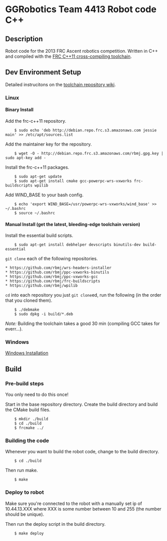 GGRobotics Team 4413 Robot code C++
===================================

## Description ##
Robot code for the 2013 FRC Ascent robotics competition. Written in C++ and
compiled with the [FRC C++11 cross-compiling toolchain](http://firstforge.wpi.edu/sf/projects/c--11_toochain).


## Dev Environment Setup ##

Detailed instrucitons on the
[toolchain repository wiki](http://firstforge.wpi.edu/sf/wiki/do/viewPage/projects.c--11_toochain/wiki/ManualInstall).

### Linux ###

#### Binary Install #####

Add the frc-c++11 repository.

        $ sudo echo 'deb http://debian.repo.frc.s3.amazonaws.com jessie main' >> /etc/apt/sources.list

Add the maintainer key for the repository.

        $ wget -O - http://debian.repo.frc.s3.amazonaws.com/rbmj.gpg.key | sudo apt-key add -

Install the frc-c++11 packages.

        $ sudo apt-get update
        $ sudo apt-get install cmake gcc-powerpc-wrs-vxworks frc-buildscripts wpilib

Add WIND_BASE to your bash config.

        $ echo 'export WIND_BASE=/usr/powerpc-wrs-vxworks/wind_base' >> ~/.bashrc
        $ source ~/.bashrc

#### Manual Install (get the latest, bleeding-edge toolchain version) ####

Install the essential build scripts.

        $ sudo apt-get install debhelper devscripts binutils-dev build-essential

`git clone` each of the following repositories.

    * https://github.com/rbmj/wrs-headers-installer
    * https://github.com/rbmj/ppc-vxworks-binutils
    * https://github.com/rbmj/ppc-vxworks-gcc
    * https://github.com/rbmj/frc-buildscripts
    * https://github.com/rbmj/wpilib

`cd` into each repository you just `git clone`ed, run the following (in the order that you cloned them).

        $ ./debmake
        $ sudo dpkg -i build/*.deb

*Note:* Building the toolchain takes a good 30 min (compiling GCC takes for everr...).

### Windows ###
[Windows Installation](http://firstforge.wpi.edu/sf/wiki/do/viewPage/projects.c--11_toochain/wiki/BinaryInstall)

## Build ##

### Pre-build steps ###

You only need to do this once!

Start in the base repository directory. Create the build directory and build
the CMake build files.

        $ mkdir ./build
        $ cd ./build
        $ frcmake ../

### Building the code ###

Whenever you want to build the robot code, change to the build directory.

        $ cd ./build

Then run make.

        $ make

### Deploy to robot ###

Make sure you're connected to the robot with a manually set ip of 10.44.13.XXX
where XXX is some number between 10 and 255 (the number should be unique).

Then run the deploy script in the build directory.

        $ make deploy
